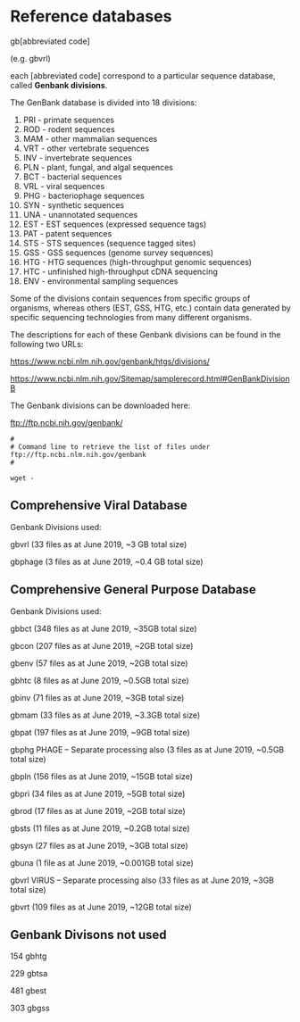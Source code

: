 # Reference databases #
 
 gb[abbreviated code] 
 
 (e.g. gbvrl) 
 
 each [abbreviated code] correspond to a particular sequence database, called **Genbank divisions**. 
 
 The GenBank database is divided into 18 divisions:

  1. PRI - primate sequences
  2. ROD - rodent sequences
  3. MAM - other mammalian sequences
  4. VRT - other vertebrate sequences
  5. INV - invertebrate sequences
  6. PLN - plant, fungal, and algal sequences
  7. BCT - bacterial sequences
  8. VRL - viral sequences
  9. PHG - bacteriophage sequences
10. SYN - synthetic sequences
11. UNA - unannotated sequences
12. EST - EST sequences (expressed sequence tags)
13. PAT - patent sequences
14. STS - STS sequences (sequence tagged sites)
15. GSS - GSS sequences (genome survey sequences)
16. HTG - HTG sequences (high-throughput genomic sequences)
17. HTC - unfinished high-throughput cDNA sequencing
18. ENV - environmental sampling sequences

Some of the divisions contain sequences from specific groups of organisms, whereas others (EST, GSS, HTG, etc.) contain data generated by specific sequencing technologies from many different organisms.

The descriptions for each of these Genbank divisions can be found in the following two URLs: 

https://www.ncbi.nlm.nih.gov/genbank/htgs/divisions/

https://www.ncbi.nlm.nih.gov/Sitemap/samplerecord.html#GenBankDivisionB

The Genbank divisions can be downloaded here:

ftp://ftp.ncbi.nih.gov/genbank/

```
#
# Command line to retrieve the list of files under ftp://ftp.ncbi.nlm.nih.gov/genbank
# 

wget -

```

## Comprehensive Viral Database ##

Genbank Divisions used:

gbvrl (33 files as at June 2019, ~3 GB total size)

gbphage (3 files as at June 2019, ~0.4 GB total size)

## Comprehensive General Purpose Database ##

Genbank Divisions used:

gbbct (348 files as at June 2019, ~35GB total size)

gbcon (207 files as at June 2019, ~2GB total size)

gbenv (57 files as at June 2019, ~2GB total size)

gbhtc (8 files as at June 2019, ~0.5GB total size) 

gbinv (71 files as at June 2019, ~3GB total size)

gbmam (33 files as at June 2019, ~3.3GB total size)

gbpat (197 files as at June 2019, ~9GB total size)

gbphg PHAGE – Separate processing also (3 files as at June 2019, ~0.5GB total size)

gbpln (156 files as at June 2019, ~15GB total size)

gbpri (34 files as at June 2019, ~5GB total size)

gbrod (17 files as at June 2019, ~2GB total size)

gbsts (11 files as at June 2019, ~0.2GB total size)

gbsyn (27 files as at June 2019, ~3GB total size)

gbuna (1 file as at June 2019, ~0.001GB total size)

gbvrl VIRUS – Separate processing also (33 files as at June 2019, ~3GB total size)

gbvrt (109 files as at June 2019, ~12GB total size)

## Genbank Divisons not used ##

154 gbhtg 

229 gbtsa 

481 gbest 

303 gbgss
 
